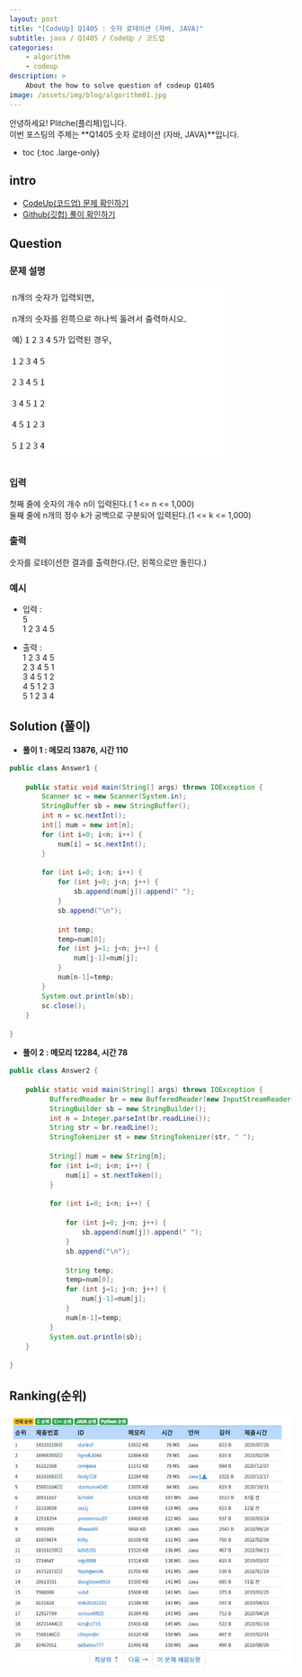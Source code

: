 ```yaml
---
layout: post
title: "[CodeUp] Q1405 : 숫자 로테이션 (자바, JAVA)"
subtitle: java / Q1405 / CodeUp / 코드업
categories:
    - algorithm
    - codeup
description: >
    About the how to solve question of codeup Q1405
image: /assets/img/blog/algorithm01.jpg
---
```


안녕하세요! Plitche(플리체)입니다.  
이번 포스팅의 주제는 **Q1405 숫자 로테이션 (자바, JAVA)**입니다.

* toc
{:toc .large-only}

## intro
* [CodeUp(코드업) 문제 확인하기](https://codeup.kr/problem.php?id=1405)  
* [Github(깃헙) 풀이 확인하기](https://github.com/plitche/CodeUp_Solution/tree/master/Q1401~Q1500/Q1405)  

## Question
### 문제 설명
![](/assets/post/codeup/Q1400~Q1499/20211003_05/01.JPG)  

### 입력
첫째 줄에 숫자의 개수 n이 입력된다.( 1 <= n <= 1,000)  
둘째 줄에 n개의 정수 k가 공백으로 구분되어 입력된다.(1 <= k <= 1,000)  

### 출력
숫자를 로테이션한 결과를 출력한다.(단, 왼쪽으로만 돌린다.)  

### 예시
* 입력 :   
5  
1 2 3 4 5  

* 출력 :   
1 2 3 4 5  
2 3 4 5 1  
3 4 5 1 2  
4 5 1 2 3  
5 1 2 3 4  

## Solution (풀이)
* **풀이 1 : 메모리 13876, 시간 110**  

```java
public class Answer1 {
	 
    public static void main(String[] args) throws IOException {
    	Scanner sc = new Scanner(System.in);
        StringBuffer sb = new StringBuffer();
        int n = sc.nextInt();
        int[] num = new int[n];
        for (int i=0; i<n; i++) {
            num[i] = sc.nextInt();
        }

        for (int i=0; i<n; i++) {
            for (int j=0; j<n; j++) {
                sb.append(num[j]).append(" ");
            }
            sb.append("\n");

            int temp;
            temp=num[0];
            for (int j=1; j<n; j++) {
                num[j-1]=num[j];
            }
            num[n-1]=temp;
        }
        System.out.println(sb);
        sc.close();
    }
	
}
```  

* **풀이 2 : 메모리 12284, 시간 78**  

```java
public class Answer2 {
	 
    public static void main(String[] args) throws IOException {
    	  BufferedReader br = new BufferedReader(new InputStreamReader(System.in));
          StringBuilder sb = new StringBuilder();
          int n = Integer.parseInt(br.readLine());
          String str = br.readLine();
          StringTokenizer st = new StringTokenizer(str, " ");

          String[] num = new String[n];
          for (int i=0; i<n; i++) {
              num[i] = st.nextToken();
          }

          for (int i=0; i<n; i++) {

              for (int j=0; j<n; j++) {
                  sb.append(num[j]).append(" ");
              }
              sb.append("\n");

              String temp;
              temp=num[0];
              for (int j=1; j<n; j++) {
                  num[j-1]=num[j];
              }
              num[n-1]=temp;
          }
          System.out.println(sb);
    }
	
}
```  

## Ranking(순위)
![](/assets/post/codeup/Q1400~Q1499/20211003_05/03.JPG)  